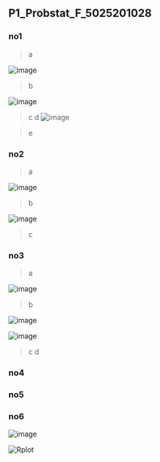 ## P1_Probstat_F_5025201028

### no1
>a

![image](https://user-images.githubusercontent.com/90663373/162555462-0c0c4637-0f05-4cf3-930b-862506a7c226.png)
>b 

![image](https://user-images.githubusercontent.com/90663373/162555570-22a0f8ab-cf30-4d5f-ba00-e1be458b002f.png)

>c
>d
![image](https://user-images.githubusercontent.com/90663373/162555639-2dcfa0c2-d5df-4077-b0b4-1a4728e370fb.png)

>e

### no2
>a

![image](https://user-images.githubusercontent.com/90663373/162555736-cc5f2dfa-0364-4fc5-985b-dfb9d2abc52e.png)

>b

![image](https://user-images.githubusercontent.com/90663373/162555773-ac81a97d-e1cc-442d-8722-bb476cf016f9.png)

>c


### no3
>a

![image](https://user-images.githubusercontent.com/90663373/162555905-046d2d94-5889-4c42-968f-2f74588f3902.png)

>b

![image](https://user-images.githubusercontent.com/90663373/162555964-8e248836-9db7-4dc7-a872-d619af69280a.png)

![image](https://user-images.githubusercontent.com/90663373/162555947-06d4d477-4e45-4e6d-8ba2-1e206d548e7e.png)

>c
>d


### no4


### no5


### no6

![image](https://user-images.githubusercontent.com/90663373/162555319-9c387020-21b6-444b-b25c-2696c3584d0b.png)


![Rplot](https://user-images.githubusercontent.com/90663373/162555221-ef420793-4f59-430b-a0fa-b443d52974b1.png)





